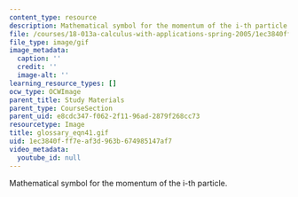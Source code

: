 ```yaml
---
content_type: resource
description: Mathematical symbol for the momentum of the i-th particle.
file: /courses/18-013a-calculus-with-applications-spring-2005/1ec3840fff7eaf3d963b674985147af7_glossary_eqn41.gif
file_type: image/gif
image_metadata:
  caption: ''
  credit: ''
  image-alt: ''
learning_resource_types: []
ocw_type: OCWImage
parent_title: Study Materials
parent_type: CourseSection
parent_uid: e8cdc347-f062-2f11-96ad-2879f268cc73
resourcetype: Image
title: glossary_eqn41.gif
uid: 1ec3840f-ff7e-af3d-963b-674985147af7
video_metadata:
  youtube_id: null
---
```

Mathematical symbol for the momentum of the i-th particle.

